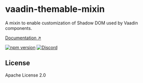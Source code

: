 # vaadin-themable-mixin

A mixin to enable customization of Shadow DOM used by Vaadin components.

[Documentation ↗](https://vaadin.com/docs/latest/ds/customization/styling-components)

[![npm version](https://badgen.net/npm/v/@vaadin/vaadin-themable-mixin)](https://www.npmjs.com/package/@vaadin/vaadin-themable-mixin)
[![Discord](https://img.shields.io/discord/732335336448852018?label=discord)](https://discord.gg/PHmkCKC)

## License

Apache License 2.0
